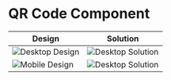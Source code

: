 # QR Code Component


| Design                                        | Solution                                               |
|-----------------------------------------------|--------------------------------------------------------|
| ![Desktop Design](/design/desktop-design.jpg) | ![Desktop Solution](/solution/ag-solution-desktop.png) |
| ![Mobile Design](/design/mobile-design.jpg)   | ![Desktop Solution](/solution/ag-solution-mobile.png)  |

